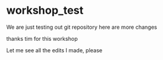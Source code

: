 # workshop_test

We are just testing out git repository here are more changes

thanks tim for this workshop

Let me see all the edits I made, please